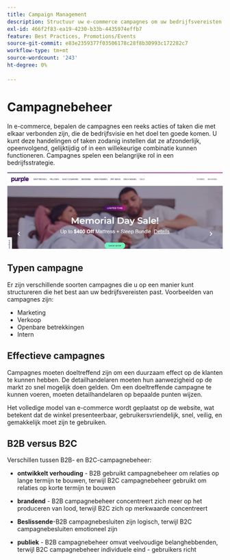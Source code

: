 ```yaml
---
title: Campaign Management
description: Structuur uw e-commerce campagnes om uw bedrijfsvereisten aan te passen.
exl-id: 466f2f83-ea19-4230-b33b-4435974effb7
feature: Best Practices, Promotions/Events
source-git-commit: e83e2359377f03506178c28f8b30993c172282c7
workflow-type: tm+mt
source-wordcount: '243'
ht-degree: 0%

---
```


# Campagnebeheer

In e-commerce, bepalen de campagnes een reeks acties of taken die met elkaar verbonden zijn, die de bedrijfsvisie en het doel ten goede komen. U kunt deze handelingen of taken zodanig instellen dat ze afzonderlijk, opeenvolgend, gelijktijdig of in een willekeurige combinatie kunnen functioneren. Campagnes spelen een belangrijke rol in een bedrijfsstrategie.

![ het campagnebeeld van het Voorbeeld ](../../assets/playbooks/campaign-example.png)

## Typen campagne

Er zijn verschillende soorten campagnes die u op een manier kunt structureren die het best aan uw bedrijfsvereisten past. Voorbeelden van campagnes zijn:

- Marketing
- Verkoop
- Openbare betrekkingen
- Intern

## Effectieve campagnes

Campagnes moeten doeltreffend zijn om een duurzaam effect op de klanten te kunnen hebben. De detailhandelaren moeten hun aanwezigheid op de markt zo snel mogelijk doen gelden. Om een doeltreffende campagne te kunnen voeren, moeten detailhandelaren op bepaalde punten wijzen.

Het volledige model van e-commerce wordt geplaatst op de website, wat betekent dat de winkel presenteerbaar, gebruikersvriendelijk, snel, veilig, en gemakkelijk moet zijn te gebruiken.

## B2B versus B2C

Verschillen tussen B2B- en B2C-campagnebeheer:

- **ontwikkelt verhouding** - B2B gebruikt campagnebeheer om relaties op lange termijn te bouwen, terwijl B2C campagnebeheer gebruikt om relaties op korte termijn te bouwen

- **brandend** - B2B campagnebeheer concentreert zich meer op het produceren van lood, terwijl B2C zich op merkwaarde concentreert

- **Beslissende**-B2B campagnebesluiten zijn logisch, terwijl B2C campagnebesluiten emotioneel zijn

- **publiek** - B2B campagnebeheer omvat veelvoudige belanghebbenden, terwijl B2C campagnebeheer individuele eind - gebruikers richt
